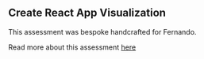 ## Create React App Visualization

This assessment was bespoke handcrafted for Fernando.

Read more about this assessment [here](https://react.eogresources.com)
